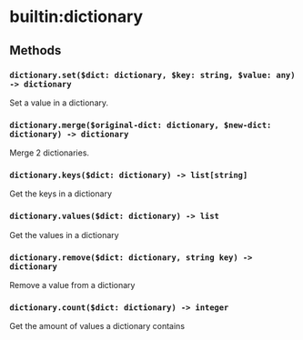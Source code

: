 # builtin:dictionary

## Methods

### `dictionary.set($dict: dictionary, $key: string, $value: any) -> dictionary`
Set a value in a dictionary.

### `dictionary.merge($original-dict: dictionary, $new-dict: dictionary) -> dictionary`
Merge 2 dictionaries.

### `dictionary.keys($dict: dictionary) -> list[string]`
Get the keys in a dictionary

### `dictionary.values($dict: dictionary) -> list`
Get the values in a dictionary

### `dictionary.remove($dict: dictionary, string key) -> dictionary`
Remove a value from a dictionary

### `dictionary.count($dict: dictionary) -> integer`
Get the amount of values a dictionary contains